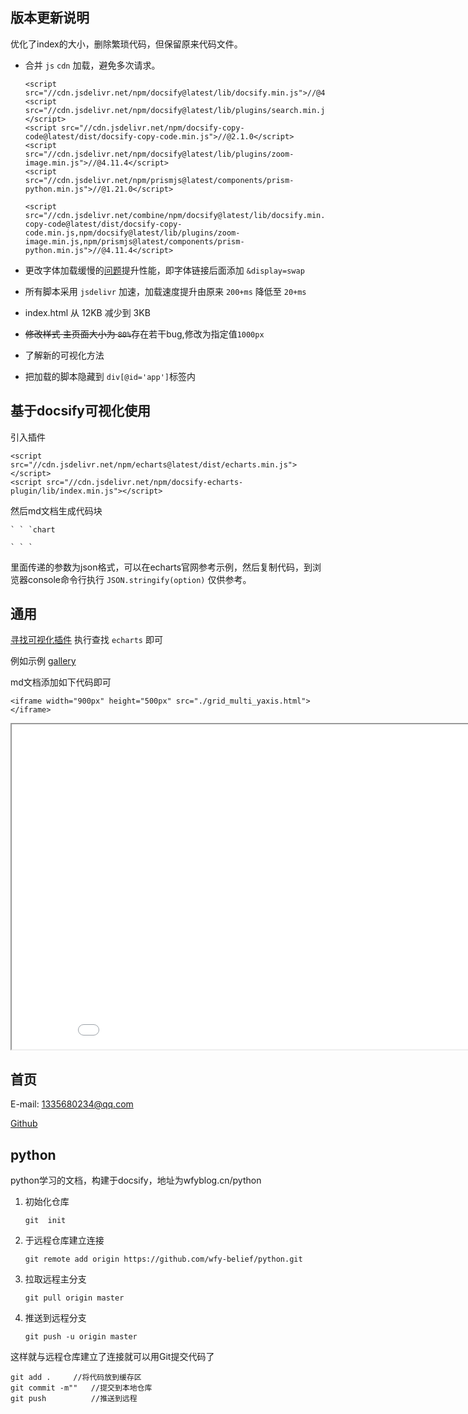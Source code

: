 ## 版本更新说明

优化了index的大小，删除繁琐代码，但保留原来代码文件。

- 合并 `js` `cdn` 加载，避免多次请求。

  ```
  <script src="//cdn.jsdelivr.net/npm/docsify@latest/lib/docsify.min.js">//@4.11.4</script>
  <script src="//cdn.jsdelivr.net/npm/docsify@latest/lib/plugins/search.min.js"></script>
  <script src="//cdn.jsdelivr.net/npm/docsify-copy-code@latest/dist/docsify-copy-code.min.js">//@2.1.0</script>
  <script src="//cdn.jsdelivr.net/npm/docsify@latest/lib/plugins/zoom-image.min.js">//@4.11.4</script>
  <script src="//cdn.jsdelivr.net/npm/prismjs@latest/components/prism-python.min.js">//@1.21.0</script>
  ```

  ```
  <script src="//cdn.jsdelivr.net/combine/npm/docsify@latest/lib/docsify.min.js,npm/docsify@latest/lib/plugins/search.min.js,npm/docsify-copy-code@latest/dist/docsify-copy-code.min.js,npm/docsify@latest/lib/plugins/zoom-image.min.js,npm/prismjs@latest/components/prism-python.min.js">//@4.11.4</script>
  ```

  

- 更改字体加载缓慢的[问题](https://web.dev/font-display/)提升性能，即字体链接后面添加 `&display=swap`

- 所有脚本采用 `jsdelivr` 加速，加载速度提升由原来 `200+ms` 降低至 `20+ms`

- index.html 从 12KB 减少到  3KB

- ~~修改样式 主页面大小为 `80%`~~存在若干bug,修改为指定值`1000px`

- 了解新的可视化方法

- 把加载的脚本隐藏到 `div[@id='app']`标签内

## 基于docsify可视化使用

引入插件

```
<script src="//cdn.jsdelivr.net/npm/echarts@latest/dist/echarts.min.js"></script>
<script src="//cdn.jsdelivr.net/npm/docsify-echarts-plugin/lib/index.min.js"></script>
```

然后md文档生成代码块

```
` ` `chart

` ` `
```

里面传递的参数为json格式，可以在echarts官网参考示例，然后复制代码，到浏览器console命令行执行 `JSON.stringify(option)` 仅供参考。

## 通用

[寻找可视化插件](https://docsify.js.org/#/awesome?id=plugins) 执行查找 `echarts` 即可

例如示例 [gallery](https://gallery.pyecharts.org/#/Grid/grid_multi_yaxis)

md文档添加如下代码即可

```
<iframe width="900px" height="500px" src="./grid_multi_yaxis.html"></iframe>
```

<iframe width="900px" height="520px" src="./grid_multi_yaxis.html"></iframe>

## 首页

E-mail: 1335680234@qq.com

[Github](<https://github.com/wfy-belief>)

## python
python学习的文档，构建于docsify，地址为wfyblog.cn/python

1. 初始化仓库

   ```
   git  init
   ```

2. 于远程仓库建立连接

   ```
   git remote add origin https://github.com/wfy-belief/python.git
   ```

3. 拉取远程主分支

   ```
   git pull origin master
   ```

4. 推送到远程分支

   ```
   git push -u origin master
   ```

这样就与远程仓库建立了连接就可以用Git提交代码了

```
git add .     //将代码放到缓存区
git commit -m""   //提交到本地仓库
git push          //推送到远程
```